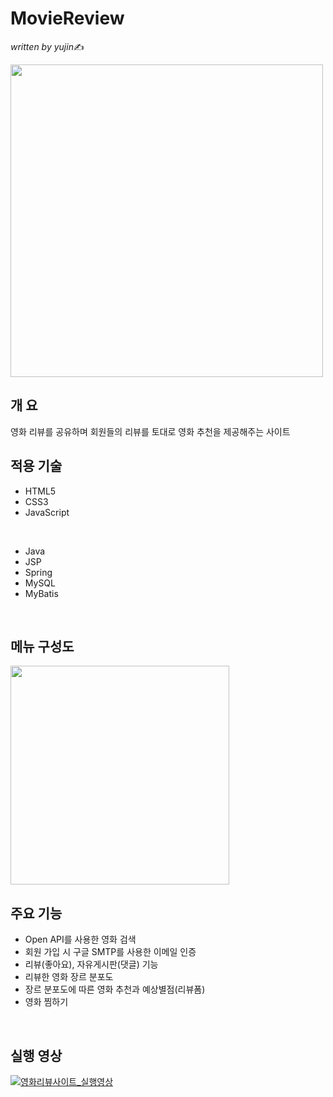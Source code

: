 # MovieReview
*written by yujin*✍
<br/>

<img src="https://user-images.githubusercontent.com/46274903/108320692-7b5d1480-7206-11eb-9366-4b0da0d758cb.png" width=""  height="500">

## 개 요
영화 리뷰를 공유하며 회원들의 리뷰를 토대로 영화 추천을 제공해주는 사이트
<br>

## 적용 기술 
- HTML5
- CSS3
- JavaScript
<br>

- Java
- JSP
- Spring
- MySQL
- MyBatis
<br>

## 메뉴 구성도

<img src="https://user-images.githubusercontent.com/46274903/109416407-6ac84d80-7a01-11eb-909f-8d67e0636d21.png" width=""  height="350">
<br>

## 주요 기능
- Open API를 사용한 영화 검색
- 회원 가입 시 구글 SMTP를 사용한 이메일 인증
- 리뷰(좋아요), 자유게시판(댓글) 기능
- 리뷰한 영화 장르 분포도
- 장르 분포도에 따른 영화 추천과 예상별점(리뷰폼)
- 영화 찜하기
<br>

## 실행 영상
[![영화리뷰사이트_실행영상]( https://img.youtube.com/vi/VvMTtBiWlss/0.jpg)](https://www.youtube.com/watch?v=VvMTtBiWlss)
